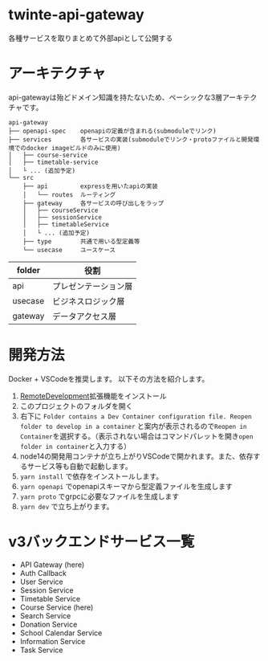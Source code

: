 # twinte-api-gateway

各種サービスを取りまとめて外部apiとして公開する

# アーキテクチャ
api-gatewayは殆どドメイン知識を持たないため、ペーシックな3層アーキテクチャです。


```
api-gateway
├── openapi-spec    openapiの定義が含まれる(submoduleでリンク)
├── services        各サービスの実装(submoduleでリンク・protoファイルと開発環境でのdocker imageビルドのみに使用)
│   ├── course-service
│   ├── timetable-service
│   └ ... (追加予定)
└── src
    ├── api         expressを用いたapiの実装
    │   └── routes  ルーティング
    ├── gateway     各サービスの呼び出しをラップ
    │   ├── courseService
    │   ├── sessionService
    │   ├── timetableService
    │   └ ... (追加予定)
    ├── type        共通で用いる型定義等
    └── usecase     ユースケース
```

|folder|役割|
|---|---|
|api|プレゼンテーション層|
|usecase|ビジネスロジック層|
|gateway|データアクセス層|

# 開発方法
Docker + VSCodeを推奨します。
以下その方法を紹介します。

1. [RemoteDevelopment](https://marketplace.visualstudio.com/items?itemName=ms-vscode-remote.vscode-remote-extensionpack)拡張機能をインストール
2. このプロジェクトのフォルダを開く
3. 右下に `Folder contains a Dev Container configuration file. Reopen folder to develop in a container` と案内が表示されるので`Reopen in Container`を選択する。（表示されない場合はコマンドパレットを開き`open folder in container`と入力する）
4. node14の開発用コンテナが立ち上がりVSCodeで開かれます。また、依存するサービス等も自動で起動します。
5. `yarn install` で依存をインストールします。
6. `yarn openapi` でopenapiスキーマから型定義ファイルを生成します
6. `yarn proto` でgrpcに必要なファイルを生成します
7. `yarn dev` で立ち上がります。

# v3バックエンドサービス一覧
- API Gateway (here)
- Auth Callback
- User Service
- Session Service
- Timetable Service
- Course Service (here)
- Search Service
- Donation Service
- School Calendar Service
- Information Service
- Task Service